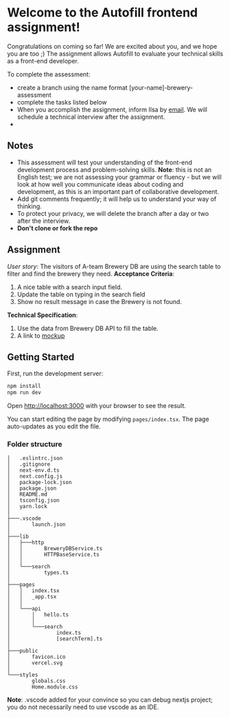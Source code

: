 # Welcome to the Autofill frontend assignment!

Congratulations on coming so far!  We are excited about you, and we hope you are too ;) 
The assignment allows Autofill to evaluate your technical skills as a front-end developer. 

To complete the assessment:

- create a branch using the name format [your-name]-brewery-assessment
- complete the tasks listed below
- When you accomplish the assignment, inform Ilsa by [email](ilse@autofilltech.com). We will schedule a technical interview after the assignment.
- 

## Notes
- This assessment will test your understanding of the front-end development process and problem-solving skills.
**Note**: this is not an English test; we are not assessing your grammar or fluency - but we will look at how well you communicate ideas about coding and development, as this is an important part of collaborative development.
- Add git comments frequently; it will help us to understand your way of thinking.
- To protect your privacy, we will delete the branch after a day or two after the interview.
- **Don't clone or fork the repo**

## Assignment
*User story*: The visitors of A-team Brewery DB are using the search table to filter and find the brewery they need.
**Acceptance Criteria**:
1. A nice table with a search input field. 
2. Update the table on typing in the search field
3. Show no result message in case the Brewery is not found.

**Technical Specification**:
1. Use the data from Brewery DB API to fill the table. 
2. A link to [mockup](https://www.figma.com/file/zHsVw2RQbNGY9WhdkDp3Gc/A-frontend-assignment-design?node-id=0%3A1)


## Getting Started 

First, run the development server:

```bash
npm install
npm run dev
```
Open [http://localhost:3000](http://localhost:3000) with your browser to see the result.

You can start editing the page by modifying `pages/index.tsx`. The page auto-updates as you edit the file.

### Folder structure
```
│   .eslintrc.json
│   .gitignore
│   next-env.d.ts
│   next.config.js
│   package-lock.json
│   package.json
│   README.md
│   tsconfig.json
│   yarn.lock
│
├───.vscode
│       launch.json
│
├───lib
│   ├───http
│   │       BreweryDBService.ts
│   │       HTTPBaseService.ts
│   │
│   └───search
│           types.ts
│
├───pages
│   │   index.tsx
│   │   _app.tsx
│   │
│   └───api
│       │   hello.ts
│       │
│       └───search
│               index.ts
│               [searchTerm].ts
│
├───public
│       favicon.ico
│       vercel.svg
│
└───styles
        globals.css
        Home.module.css
```
**Note**: .vscode added for your convince so you can debug nextjs project; you do not necessarily need to use vscode as an IDE.